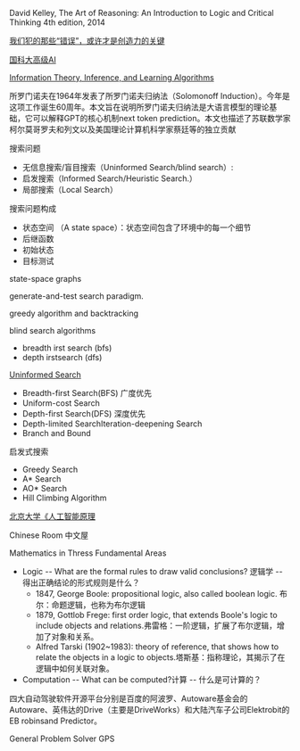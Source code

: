
 David Kelley, The Art of Reasoning: An Introduction to Logic and Critical Thinking 4th edition, 2014

[我们犯的那些“错误”，或许才是创造力的关键](https://www.huxiu.com/article/782841.html)

[国科大高级AI](https://www.bilibili.com/video/BV17y4y1U7wW/?spm_id_from=333.788.recommend_more_video.0)

[Information Theory, Inference, and Learning Algorithms](http://www.inference.org.uk/itila/book.html)



所罗门诺夫在1964年发表了所罗门诺夫归纳法（Solomonoff Induction）。今年是这项工作诞生60周年。本文旨在说明所罗门诺夫归纳法是大语言模型的理论基础，它可以解释GPT的核心机制next token prediction。本文也描述了苏联数学家柯尔莫哥罗夫和列文以及美国理论计算机科学家蔡廷等的独立贡献

搜索问题
* 无信息搜索/盲目搜索（Uninformed Search/blind search）:
* 启发搜索（Informed Search/Heuristic Search.）
* 局部搜索（Local Search）

搜索问题构成
* 状态空间 （A state space）：状态空间包含了环境中的每一个细节
* 后继函数
* 初始状态
* 目标测试

 state-space graphs

generate-and-test search paradigm.

greedy algorithm and backtracking

blind search algorithms 
* breadth irst search (bfs) 
* depth irstsearch (dfs)

[Uninformed Search](https://zhuanlan.zhihu.com/p/42699056)
* Breadth-first Search(BFS) 广度优先
* Uniform-cost Search
* Depth-first Search(DFS) 深度优先
* Depth-limited SearchIteration-deepening Search
* Branch and Bound

启发式搜索
* Greedy Search
* A* Search
* AO* Search
* Hill Climbing Algorithm

[北京大学《人工智能原理](https://www.bilibili.com/video/BV154411874o?p=2)


Chinese Room 中文屋

Mathematics in Thress Fundamental Areas
* Logic -- What are the formal rules to draw valid conclusions? 逻辑学 -- 得出正确结论的形式规则是什么？
  * 1847, George Boole: propositional logic, also called boolean logic. 布尔：命题逻辑，也称为布尔逻辑
  * 1879, Gottlob Frege: first order logic, that extends Boole's logic to include objects and relations.弗雷格：一阶逻辑，扩展了布尔逻辑，增加了对象和关系。
  * Alfred Tarski (1902~1983): theory of reference, that shows how to relate the objects in a logic to objects.塔斯基：指称理论，其揭示了在逻辑中如何关联对象。
* Computation -- What can be computed?计算 -- 什么是可计算的？


四大自动驾驶软件开源平台分别是百度的阿波罗、Autoware基金会的Autoware、英伟达的Drive（主要是DriveWorks）和大陆汽车子公司Elektrobit的EB robinsand Predictor。


General Problem Solver GPS